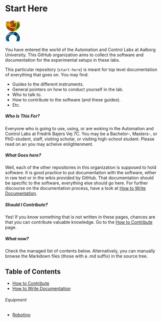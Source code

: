 # Start Here
<img src="images/CA logo.png" alt="CA Logo" width= "50px"/>

You have entered the world of the Automation and Control Labs at Aalborg University. This GitHub organization aims to collect the software and documentation for the experimental setups in these labs.

This particular repository (`start-here`) is meant for top level documentation of everything that goes on. You may find:
- Guides to the different instruments.
- General pointers on how to conduct yourself in the lab.
- Who to talk to.
- How to contribute to the software (and these guides).
- Etc.

##### Who Is This For?
Everyone who is going to use, using, or are woking in the Automation and Control Labs at Fredrik Bajers Vej 7C. You may be a Bachelor-, Masters-, or PhD-student, staff, visiting scholar, or visiting high-school student. Please read on an you may acheive enlightenment.

##### What Goes here?
Well, each of the other repositories in this organization is supposed to hold software. It is good practice to put documentation with the software, either in raw text or in the wikis provided by GitHub. That documentation should be specific to the software, everything else should go here. For further discourse on the documentation process, have a look at [How to Write Documentation](how-to-document.md).

##### Should I Contribute?
Yes! If you know something that is not written in these pages, chances are that you can contribute valuable knowledge. Go to the [How to Contribute](how-to-contribute.md) page.

##### What now?
Check the managed list of contents below. Alternatively, you can manually browse the Markdown files (those with a .md suffix) in the source tree.

## Table of Contents
- [How to Contribute](how-to-contribute.md)
- [How to Write Documentation](how-to-document.md)

###### Equipment
- [Robotino](robotino/readme.md)